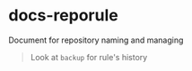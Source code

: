 # docs-reporule

Document for repository naming and managing

> Look at `backup` for rule's history
